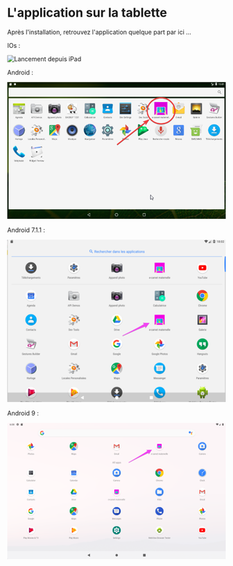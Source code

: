 # L'application sur la tablette

Après l'installation, retrouvez l'application quelque part par ici ...


IOs : 

![Lancement depuis iPad](screenshots/2023-01-29-11-07-31.png)

Android : 

![Lancement depuis la tablette](screenshots/2018-02-18-16-01-54.png)

Android 7.1.1 : 

![Lancement depuis la tablette (Android 7.1)](screenshots/2020-04-25-18-03-24.png)

Android 9 : 

![Lancement depuis la tablette (Android 9)](screenshots/2020-04-25-18-08-52.png)



